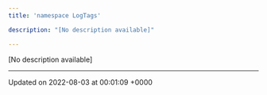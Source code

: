 ```yaml
---
title: 'namespace LogTags'

description: "[No description available]"

---
```







[No description available]






-------------------------------

Updated on 2022-08-03 at 00:01:09 +0000